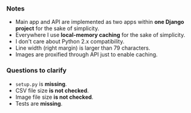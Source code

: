 ### Notes

* Main app and API are implemented as two apps within **one Django project** for the sake of simplicity.
* Everywhere I use **local-memory caching** for the sake of simplicity.
* I don't care about Python 2.x compatibility.
* Line width (right margin) is larger than 79 characters.
* Images are proxified through API just to enable caching.

### Questions to clarify

* `setup.py` is **missing**.
* CSV file size **is not checked**.
* Image file size **is not checked**.
* Tests are **missing**.
